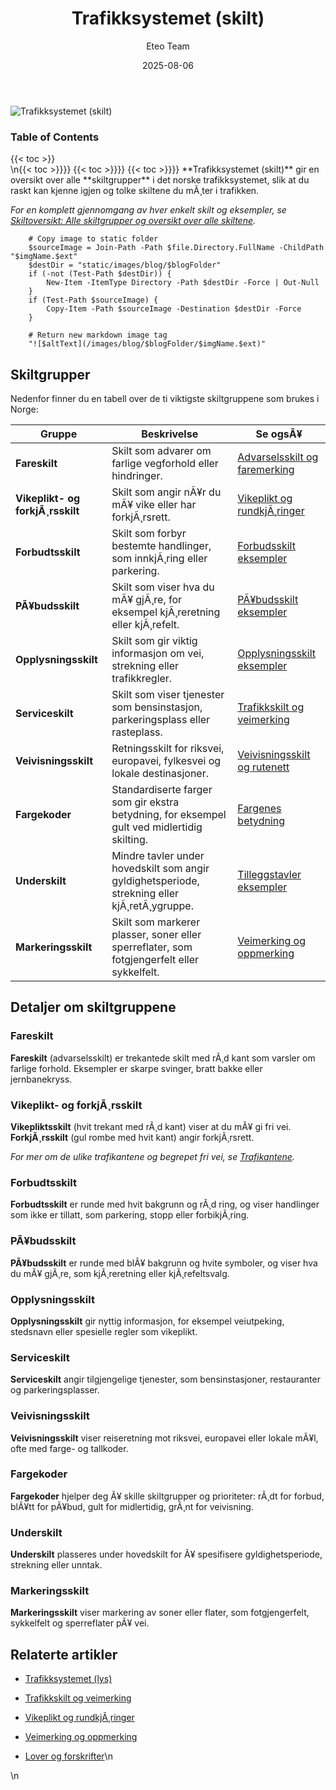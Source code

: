 ﻿---
title: "Trafikksystemet (skilt)"
date: 2025-08-06
draft: false
author: "Eteo Team"
description: "En grundig oversikt over alle trafikkskiltgrupper i Norge for teoriprøven, inkludert fareskilt, forbudtsskilt, påbudsskilt, opplysningsskilt og mer."
categories: ["Driving Theory"]
tags: ["driving", "theory", "safety"]
featured_image: "/images/blog/trafikksystemet-skilt/trafikksystemet-skilt-image.svg"
---

<div class="blog-content">
  <div class="featured-image">
    <img src="/images/blog/trafikksystemet-skilt/trafikksystemet-skilt-image.svg" alt="Trafikksystemet (skilt)" class="img-fluid rounded">
  </div>

  <div class="toc-container mt-4 mb-4">
    <h3>Table of Contents</h3>
    {{< toc >}}
  </div>

  <div class="blog-body">\n{{< toc >}}}}
{{< toc >}}}}
{{< toc >}}}}
**Trafikksystemet (skilt)** gir en oversikt over alle **skiltgrupper** i det norske trafikksystemet, slik at du raskt kan kjenne igjen og tolke skiltene du mÃ¸ter i trafikken.

*For en komplett gjennomgang av hver enkelt skilt og eksempler, se [Skiltoversikt: Alle skiltgrupper og oversikt over alle skiltene](/blogs/teori/skiltoversikt-alle-skiltgrupper-og-oversikt "Skiltoversikt: Alle skiltgrupper og oversikt over alle skiltene").*


        
        
        # Copy image to static folder
        $sourceImage = Join-Path -Path $file.Directory.FullName -ChildPath "$imgName.$ext"
        $destDir = "static/images/blog/$blogFolder"
        if (-not (Test-Path $destDir)) {
            New-Item -ItemType Directory -Path $destDir -Force | Out-Null
        }
        if (Test-Path $sourceImage) {
            Copy-Item -Path $sourceImage -Destination $destDir -Force
        }
        
        # Return new markdown image tag
        "![$altText](/images/blog/$blogFolder/$imgName.$ext)"
    

## Skiltgrupper

Nedenfor finner du en tabell over de ti viktigste skiltgruppene som brukes i Norge:

| Gruppe                           | Beskrivelse                                                                                   | Se ogsÃ¥                                                                                                   |
|----------------------------------|----------------------------------------------------------------------------------------------|-----------------------------------------------------------------------------------------------------------|
| **Fareskilt**                    | Skilt som advarer om farlige vegforhold eller hindringer.                                     | [Advarselsskilt og faremerking](/blogs/teori/trafikkskilt-og-veimerking "Advarselsskilt og faremerking") |
| **Vikeplikt- og forkjÃ¸rsskilt**  | Skilt som angir nÃ¥r du mÃ¥ vike eller har forkjÃ¸rsrett.                                       | [Vikeplikt og rundkjÃ¸ringer](/blogs/teori/vikeplikt-og-rundkjoringer "Vikeplikt og rundkjÃ¸ringer")      |
| **Forbudtsskilt**                | Skilt som forbyr bestemte handlinger, som innkjÃ¸ring eller parkering.                         | [Forbudsskilt eksempler](/blogs/teori/trafikkskilt-og-veimerking "Forbudtsskilt eksempler")            |
| **PÃ¥budsskilt**                  | Skilt som viser hva du mÃ¥ gjÃ¸re, for eksempel kjÃ¸reretning eller kjÃ¸refelt.                  | [PÃ¥budsskilt eksempler](/blogs/teori/trafikkskilt-og-veimerking "PÃ¥budsskilt eksempler")                |
| **Opplysningsskilt**             | Skilt som gir viktig informasjon om vei, strekning eller trafikkregler.                      | [Opplysningsskilt eksempler](/blogs/teori/trafikkskilt-og-veimerking "Opplysningsskilt eksempler")      |
| **Serviceskilt**                 | Skilt som viser tjenester som bensinstasjon, parkeringsplass eller rasteplass.               | [Trafikkskilt og veimerking](/blogs/teori/trafikkskilt-og-veimerking "Trafikkskilt og veimerking")      |
| **Veivisningsskilt**             | Retningsskilt for riksvei, europavei, fylkesvei og lokale destinasjoner.                     | [Veivisningsskilt og rutenett](/blogs/teori/trafikkskilt-og-veimerking "Veivisningsskilt og rutenett")|
| **Fargekoder**                   | Standardiserte farger som gir ekstra betydning, for eksempel gult ved midlertidig skilting.  | [Fargenes betydning](/blogs/teori/trafikkskilt-og-veimerking "Fargenes betydning")                     |
| **Underskilt**                   | Mindre tavler under hovedskilt som angir gyldighetsperiode, strekning eller kjÃ¸retÃ¸ygruppe.  | [Tilleggstavler eksempler](/blogs/teori/trafikkskilt-og-veimerking "Tilleggstavler eksempler")         |
| **Markeringsskilt**              | Skilt som markerer plasser, soner eller sperreflater, som fotgjengerfelt eller sykkelfelt.    | [Veimerking og oppmerking](/blogs/teori/veioppmerking "Veimerking og oppmerking")                     |

## Detaljer om skiltgruppene

### Fareskilt

**Fareskilt** (advarselsskilt) er trekantede skilt med rÃ¸d kant som varsler om farlige forhold. Eksempler er skarpe svinger, bratt bakke eller jernbanekryss.

### Vikeplikt- og forkjÃ¸rsskilt

**Vikepliktsskilt** (hvit trekant med rÃ¸d kant) viser at du mÃ¥ gi fri vei. **ForkjÃ¸rsskilt** (gul rombe med hvit kant) angir forkjÃ¸rsrett.

*For mer om de ulike trafikantene og begrepet fri vei, se [Trafikantene](/blogs/teori/trafikantene "Trafikantene â€“ Oversikt over trafikanttyper og fri vei").*

### Forbudtsskilt

**Forbudtsskilt** er runde med hvit bakgrunn og rÃ¸d ring, og viser handlinger som ikke er tillatt, som parkering, stopp eller forbikjÃ¸ring.

### PÃ¥budsskilt

**PÃ¥budsskilt** er runde med blÃ¥ bakgrunn og hvite symboler, og viser hva du mÃ¥ gjÃ¸re, som kjÃ¸reretning eller kjÃ¸refeltsvalg.

### Opplysningsskilt

**Opplysningsskilt** gir nyttig informasjon, for eksempel veiutpeking, stedsnavn eller spesielle regler som vikeplikt.

### Serviceskilt

**Serviceskilt** angir tilgjengelige tjenester, som bensinstasjoner, restauranter og parkeringsplasser.

### Veivisningsskilt

**Veivisningsskilt** viser reiseretning mot riksvei, europavei eller lokale mÃ¥l, ofte med farge- og tallkoder.

### Fargekoder

**Fargekoder** hjelper deg Ã¥ skille skiltgrupper og prioriteter: rÃ¸dt for forbud, blÃ¥tt for pÃ¥bud, gult for midlertidig, grÃ¸nt for veivisning.

### Underskilt

**Underskilt** plasseres under hovedskilt for Ã¥ spesifisere gyldighetsperiode, strekning eller unntak.

### Markeringsskilt

**Markeringsskilt** viser markering av soner eller flater, som fotgjengerfelt, sykkelfelt og sperreflater pÃ¥ vei.

## Relaterte artikler

* [Trafikksystemet (lys)](/blogs/teori/trafikksystemet-lys "Trafikksystemet (lys) - Trafikklys og signalanlegg")

* [Trafikkskilt og veimerking](/blogs/teori/trafikkskilt-og-veimerking "Komplett guide til trafikkskilt og veimerking")
* [Vikeplikt og rundkjÃ¸ringer](/blogs/teori/vikeplikt-og-rundkjoringer "Vikeplikt og rundkjÃ¸ringer - komplett guide")
* [Veimerking og oppmerking](/blogs/teori/veioppmerking "Veimerking og oppmerking")
* [Lover og forskrifter](/blogs/teori/lover-og-forskrifter "Oversikt over norske trafikklover og forskrifter")\n  </div>\n</div>